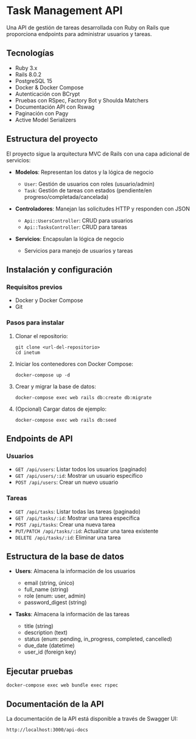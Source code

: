 # Task Management API

Una API de gestión de tareas desarrollada con Ruby on Rails que proporciona endpoints para administrar usuarios y tareas.

## Tecnologías

- Ruby 3.x
- Rails 8.0.2
- PostgreSQL 15
- Docker & Docker Compose
- Autenticación con BCrypt
- Pruebas con RSpec, Factory Bot y Shoulda Matchers
- Documentación API con Rswag
- Paginación con Pagy
- Active Model Serializers

## Estructura del proyecto

El proyecto sigue la arquitectura MVC de Rails con una capa adicional de servicios:

- **Modelos**: Representan los datos y la lógica de negocio
  - `User`: Gestión de usuarios con roles (usuario/admin)
  - `Task`: Gestión de tareas con estados (pendiente/en progreso/completada/cancelada)

- **Controladores**: Manejan las solicitudes HTTP y responden con JSON
  - `Api::UsersController`: CRUD para usuarios
  - `Api::TasksController`: CRUD para tareas

- **Servicios**: Encapsulan la lógica de negocio
  - Servicios para manejo de usuarios y tareas

## Instalación y configuración

### Requisitos previos

- Docker y Docker Compose
- Git

### Pasos para instalar

1. Clonar el repositorio:
   ```
   git clone <url-del-repositorio>
   cd inetum
   ```

2. Iniciar los contenedores con Docker Compose:
   ```
   docker-compose up -d
   ```

3. Crear y migrar la base de datos:
   ```
   docker-compose exec web rails db:create db:migrate
   ```

4. (Opcional) Cargar datos de ejemplo:
   ```
   docker-compose exec web rails db:seed
   ```

## Endpoints de API

### Usuarios

- `GET /api/users`: Listar todos los usuarios (paginado)
- `GET /api/users/:id`: Mostrar un usuario específico
- `POST /api/users`: Crear un nuevo usuario

### Tareas

- `GET /api/tasks`: Listar todas las tareas (paginado)
- `GET /api/tasks/:id`: Mostrar una tarea específica
- `POST /api/tasks`: Crear una nueva tarea
- `PUT/PATCH /api/tasks/:id`: Actualizar una tarea existente
- `DELETE /api/tasks/:id`: Eliminar una tarea

## Estructura de la base de datos

- **Users**: Almacena la información de los usuarios
  - email (string, único)
  - full_name (string)
  - role (enum: user, admin)
  - password_digest (string)

- **Tasks**: Almacena la información de las tareas
  - title (string)
  - description (text)
  - status (enum: pending, in_progress, completed, cancelled)
  - due_date (datetime)
  - user_id (foreign key)

## Ejecutar pruebas

```
docker-compose exec web bundle exec rspec
```

## Documentación de la API

La documentación de la API está disponible a través de Swagger UI:

```
http://localhost:3000/api-docs
```
